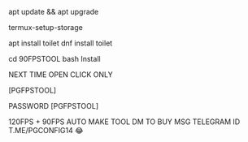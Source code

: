 apt update && apt upgrade

termux-setup-storage

apt install toilet
dnf install toilet

cd 90FPSTOOL
bash Install 

NEXT TIME OPEN 
CLICK ONLY 

[PGFPSTOOL]


PASSWORD [PGFPSTOOL]

120FPS + 90FPS AUTO MAKE TOOL DM TO BUY 
MSG TELEGRAM ID T.ME/PGCONFIG14
😂
